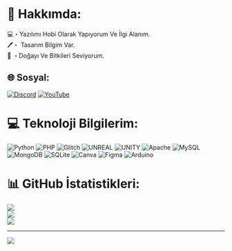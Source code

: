 # 💫 Hakkımda:
💻・Yazılımı Hobi Olarak Yapıyorum Ve İlgi Alanım.<br>🖊️・ Tasarım Bilgim Var.<br>🌲 ・Doğayı Ve Bitkileri Seviyorum.


## 🌐 Sosyal:
[![Discord](https://img.shields.io/badge/Discord-%237289DA.svg?logo=discord&logoColor=white)](https://discord.gg/tayfur#9007) [![YouTube](https://img.shields.io/badge/YouTube-%23FF0000.svg?logo=YouTube&logoColor=white)](https://youtube.com/@https://www.youtube.com/@tayfurs/featured) 

# 💻 Teknoloji Bilgilerim:
![Python](https://img.shields.io/badge/python-3670A0?style=for-the-badge&logo=python&logoColor=ffdd54) ![PHP](https://img.shields.io/badge/php-%23777BB4.svg?style=for-the-badge&logo=php&logoColor=white) ![Glitch](https://img.shields.io/badge/glitch-%233333FF.svg?style=for-the-badge&logo=glitch&logoColor=white) ![UNREAL](https://img.shields.io/badge/unreal-%2320232a.svg?style=for-the-badge&logo=unreal-engine&logoColor=white) ![UNITY](https://img.shields.io/badge/Unity-%2320232a.svg?style=for-the-badge&logo=unity&logoColor=white) ![Apache](https://img.shields.io/badge/apache-%23D42029.svg?style=for-the-badge&logo=apache&logoColor=white) ![MySQL](https://img.shields.io/badge/mysql-%2300f.svg?style=for-the-badge&logo=mysql&logoColor=white) ![MongoDB](https://img.shields.io/badge/MongoDB-%234ea94b.svg?style=for-the-badge&logo=mongodb&logoColor=white) ![SQLite](https://img.shields.io/badge/sqlite-%2307405e.svg?style=for-the-badge&logo=sqlite&logoColor=white) ![Canva](https://img.shields.io/badge/Canva-%2300C4CC.svg?style=for-the-badge&logo=Canva&logoColor=white) 	![Figma](https://img.shields.io/badge/figma-%23F24E1E.svg?style=for-the-badge&logo=figma&logoColor=white) ![Arduino](https://img.shields.io/badge/-Arduino-00979D?style=for-the-badge&logo=Arduino&logoColor=white)
# 📊 GitHub İstatistikleri:
![](https://github-readme-stats.vercel.app/api?username=Tayfur&theme=dark&hide_border=false&include_all_commits=false&count_private=false)<br/>
![](https://github-readme-streak-stats.herokuapp.com/?user=Tayfur&theme=dark&hide_border=false)<br/>
![](https://github-readme-stats.vercel.app/api/top-langs/?username=Tayfur&theme=dark&hide_border=false&include_all_commits=false&count_private=false&layout=compact)

---
[![](https://visitcount.itsvg.in/api?id=Tayfur&icon=5&color=0)](https://visitcount.itsvg.in)

<!-- Proudly created with GPRM ( https://gprm.itsvg.in ) -->
